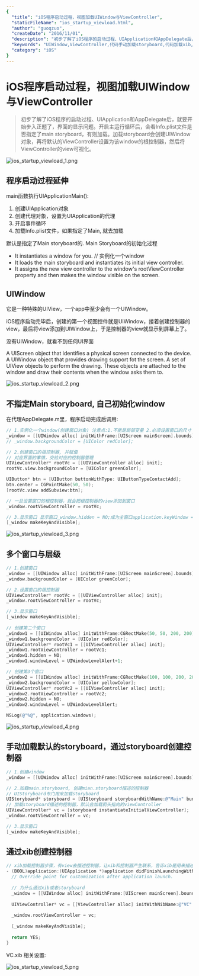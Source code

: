 ```yaml
---
{
  "title": "iOS程序启动过程，视图加载UIWindow与ViewController",
  "staticFileName": "ios_startup_viewload.html",
  "author": "guoqzuo",
  "createDate": "2016/11/01",
  "description": "初步了解了iOS程序的启动过程、UIApplication和AppDelegate后，就要开始步入正题了，界面的显示问题。开启主运行循环后，会看Info.plist文件是否指定了main storyboard，有则加载。加载storyboard会创建UIWindow对象，再将默认的ViewController设置为该window的根控制器，然后将ViewController的view可视化",
  "keywords": "UIWindow,ViewController,代码手动加载storyboard,代码加载xib,iOS启动过程",
  "category": "iOS"
}
---
```

# iOS程序启动过程，视图加载UIWindow与ViewController

> 初步了解了iOS程序的启动过程、UIApplication和AppDelegate后，就要开始步入正题了，界面的显示问题。开启主运行循环后，会看Info.plist文件是否指定了main storyboard，有则加载。加载storyboard会创建UIWindow对象，再将默认的ViewController设置为该window的根控制器，然后将ViewController的view可视化。

![ios_startup_viewload_1.png](../../../images/blog/ios/ios_startup_viewload_1.png)

## 程序启动过程延伸
main函数执行UIApplicationMain(): 
1. 创建UIApplication对象 
2. 创建代理对象，设置为UIApplication的代理
3. 开启事件循环 
4. 加载Info.plist文件，如果指定了Main, 就去加载

默认是指定了Main storyboard的. Main Storyboard的初始化过程
- It instantiates a window for you.  // 实例化一个window
- It loads the main storyboard and instantiates its initial view controller. 
- It assigns the new view controller to the window's rootViewController property and then makes the window visible on the screen.

## UIWindow
它是一种特殊的UIView，一个app中至少会有一个UIWindow。

iOS程序启动完毕后，创建的第一个视图控件就是UIWindow，接着创建控制器的view，最后将view添加到UIWindow上，于是控制器的view就显示到屏幕上了。

没有UIWindow，就看不到任何UI界面

A UIScreen object that identifies a physical screen connected to the device. A UIWindow object that provides drawing support fot the screen. A set of UIView objects to perform the drawing. These objects are attached to the window and draw their contents when the window asks them to.

![ios_startup_viewload_2.png](../../../images/blog/ios/ios_startup_viewload_2.png)

## 不指定Main storyboard, 自己初始化window 
在代理AppDelegate.m里，程序启动完成后调用:
```objectivec
// 1.实例化一个window(创建窗口对象) 注意点:1.不能是局部变量 2.必须设置窗口的尺寸
_window = [[UIWindow alloc] initWithFrame:[UIScreen mainScreen].bounds];
// _window.backgroundColor = [UIColor redColor];

// 2.创建窗口的根控制器, 并赋值
// 对应界面的事情，交给对应的控制器管理
UIViewController* rootVc = [[UIViewController alloc] init];
rootVc.view.backgroundColor = [UIColor greenColor];

UIButton* btn = [UIButton buttonWithType: UIButtonTypeContactAdd];
btn.center = CGPointMake(50, 50);
[rootVc.view addSubview:btn];

// 一旦设置窗口的根控制器，就会把根控制器的view添加到窗口
_window.rootViewController = rootVc;

// 3.显示窗口 显示窗口_window.hidden = NO;成为主窗口application.keyWindow = _window;
[_window makeKeyAndVisible];
```

![ios_startup_viewload_3.png](../../../images/blog/ios/ios_startup_viewload_3.png)

## 多个窗口与层级
```objectivec
// 1.创建窗口
_window = [[UIWindow alloc] initWithFrame:[UIScreen mainScreen].bounds];
_window.backgroundColor = [UIColor greenColor];

// 2.设置窗口的根控制器
UIViewController* rootVc = [[UIViewController alloc] init];
_window.rootViewController = rootVc;

// 3.显示窗口
[_window makeKeyAndVisible];
  
// 创建第二个窗口
_window1 = [[UIWindow alloc] initWithFrame:CGRectMake(50, 50, 200, 200)];
_window1.backgroundColor = [UIColor redColor];
UIViewController* rootVc1 = [[UIViewController alloc] init];
_window1.rootViewController = rootVc1;
_window1.hidden = NO;
_window1.windowLevel = UIWindowLevelAlert+1;

// 创建第3个窗口
_window2 = [[UIWindow alloc] initWithFrame:CGRectMake(100, 100, 200, 200)];
_window2.backgroundColor = [UIColor yellowColor];
UIViewController* rootVc2 = [[UIViewController alloc] init];
_window2.rootViewController = rootVc2;
_window2.hidden = NO;
_window2.windowLevel = UIWindowLevelAlert;

NSLog(@"%@", application.windows);
```

![ios_startup_viewload_4.png](../../../images/blog/ios/ios_startup_viewload_4.png)

## 手动加载默认的storyboard，通过storyboard创建控制器
```objectivec
// 1.创建window
_window = [[UIWindow alloc] initWithFrame:[UIScreen mainScreen].bounds];

// 2.加载main.storyboard, 创建mian.storyboard描述的控制器
// UIStoryboard专门用来加载storyboard
UIStoryboard* storyboard = [UIStoryboard storyboardWithName:@"Main" bundle:nil];
// 加载storyboard描述的控制器，默认会加载箭头指向的viewController
UIViewController* vc = [storyboard instantiateInitialViewController];
_window.rootViewController = vc;

// 3.显示窗口
[_window makeKeyAndVisible];
```

## 通过xib创建控制器

```objectivec
// xib加载控制器步骤，有view去描述控制器，让xib和控制器产生联系，告诉xib是用来描述一个控制器的
- (BOOL)application:(UIApplication *)application didFinishLaunchingWithOptions:(NSDictionary *)launchOptions {
  // Override point for customization after application launch.
  
  // 为什么通过xib或者storyboard
  _window = [[UIWindow alloc] initWithFrame:[UIScreen mainScreen].bounds];
  
  UIViewController* vc = [[ViewController alloc] initWithNibName:@"VC" bundle:nil];
  
  _window.rootViewController = vc;
  
  [_window makeKeyAndVisible];
  
  return YES;
}
```
VC.xib 相关设置:

![ios_startup_viewload_5.png](../../../images/blog/ios/ios_startup_viewload_5.png)
